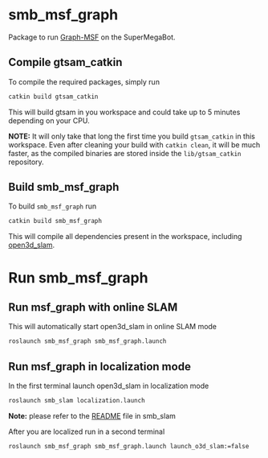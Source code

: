 # smb_msf_graph

Package to run [Graph-MSF](https://github.com/leggedrobotics/graph_msf/) on the SuperMegaBot.

## Compile gtsam_catkin

To compile the required packages, simply run
```bash
catkin build gtsam_catkin
```
This will build gtsam in you workspace and could take up to 5 minutes depending on your CPU.

**NOTE:** It will only take that long the first time you build `gtsam_catkin` in this workspace. Even after cleaning your build with `catkin clean`, it will be much faster, as the compiled binaries are stored inside the `lib/gtsam_catkin` repository.

## Build smb_msf_graph
To build `smb_msf_graph` run
```bash
catkin build smb_msf_graph
```
This will compile all dependencies present in the workspace, including [open3d_slam](https://github.com/ETHZ-RobotX/open3d_slam_advanced_rss_2024).

# Run smb_msf_graph
## Run msf_graph with online SLAM
This will automatically start open3d_slam in online SLAM mode
```bash
roslaunch smb_msf_graph smb_msf_graph.launch
```
## Run msf_graph in localization mode
In the first terminal launch open3d_slam in localization mode
```bash
roslaunch smb_slam localization.launch
```
**Note:** please refer to the [README](https://github.com/ETHZ-RobotX/smb_common/blob/devel/smb_slam/README.md) file in smb_slam

After you are localized run in a second terminal
```bash
roslaunch smb_msf_graph smb_msf_graph.launch launch_o3d_slam:=false
```
